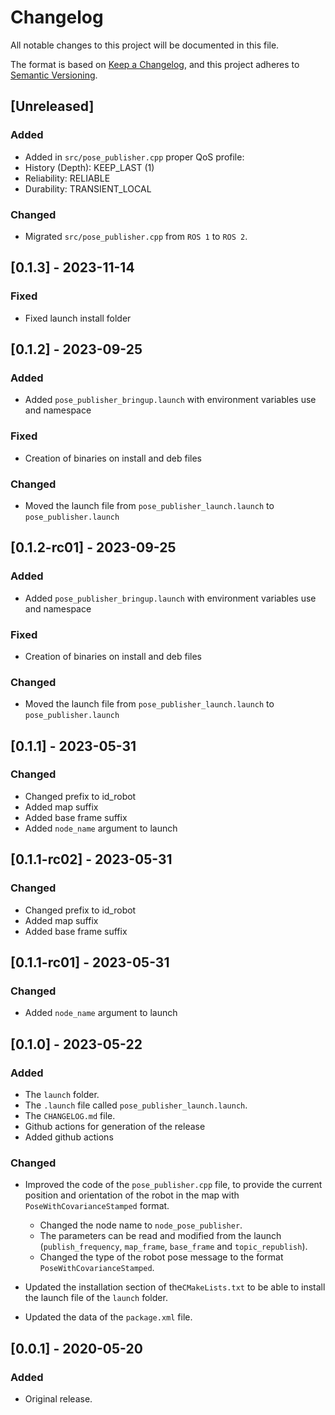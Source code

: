 # Changelog

All notable changes to this project will be documented in this file.

The format is based on [Keep a Changelog](https://keepachangelog.com/en/1.0.0/),
and this project adheres to [Semantic Versioning](https://semver.org/spec/v2.0.0.html).

## [Unreleased]

### Added
- Added in `src/pose_publisher.cpp` proper QoS profile:
 - History (Depth): KEEP_LAST (1)
 - Reliability: RELIABLE
 - Durability: TRANSIENT_LOCAL

### Changed
- Migrated `src/pose_publisher.cpp` from `ROS 1` to `ROS 2`.

## [0.1.3] - 2023-11-14
### Fixed
- Fixed launch install folder

## [0.1.2] - 2023-09-25
### Added
- Added `pose_publisher_bringup.launch` with environment variables use and namespace

### Fixed
- Creation of binaries on install and deb files 

### Changed
- Moved the launch file from `pose_publisher_launch.launch` to `pose_publisher.launch`

## [0.1.2-rc01] - 2023-09-25
### Added
- Added `pose_publisher_bringup.launch` with environment variables use and namespace

### Fixed
- Creation of binaries on install and deb files 

### Changed
- Moved the launch file from `pose_publisher_launch.launch` to `pose_publisher.launch`

## [0.1.1] - 2023-05-31
### Changed
- Changed prefix to id_robot
- Added map suffix
- Added base frame suffix
- Added `node_name` argument to launch

## [0.1.1-rc02] - 2023-05-31
### Changed
- Changed prefix to id_robot
- Added map suffix
- Added base frame suffix

## [0.1.1-rc01] - 2023-05-31
### Changed
- Added `node_name` argument to launch

## [0.1.0] - 2023-05-22

### Added

- The `launch` folder.
- The `.launch` file called `pose_publisher_launch.launch`.
-  The `CHANGELOG.md` file.
- Github actions for generation of the release
- Added github actions

### Changed

- Improved the code of the `pose_publisher.cpp` file, to provide the current position and orientation of the robot in the map with `PoseWithCovarianceStamped` format.
  - Changed the node name to `node_pose_publisher`. 
  - The parameters can be read and modified from the launch (`publish_frequency`, `map_frame`, `base_frame` and `topic_republish`).
  - Changed the type of the robot pose message to the format `PoseWithCovarianceStamped`.

- Updated the installation section of the`CMakeLists.txt` to be able to install the launch file of the `launch` folder.
- Updated the data of the `package.xml` file.

## [0.0.1] - 2020-05-20

### Added

- Original release.
